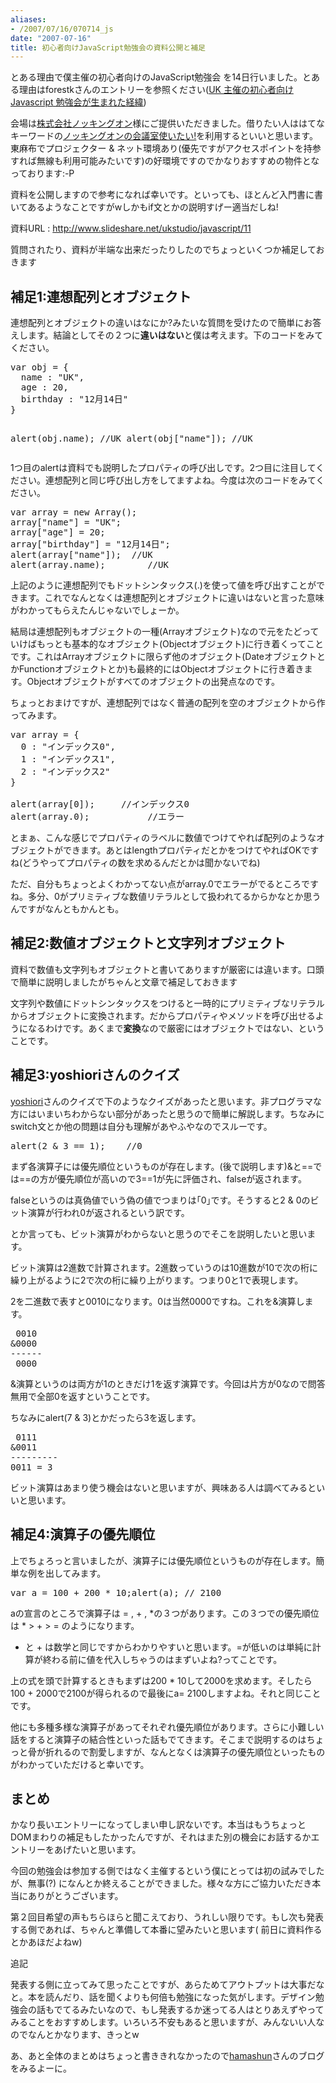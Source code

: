 ```yaml
---
aliases:
- /2007/07/16/070714_js
date: "2007-07-16"
title: 初心者向けJavaScript勉強会の資料公開と補足
---
```

とある理由で僕主催の初心者向けのJavaScript勉強会 を14日行いました。とある理由はforestkさんのエントリーを参照ください(<a href="http://blog.livedoor.jp/forestk/archives/50357381.html">UK 主催の初心者向け Javascript 勉強会が生まれた経緯</a>)

会場は<a href="http://www.knocking.co.jp/">株式会社ノッキングオン</a>様にご提供いただきました。借りたい人ははてなキーワードの<a href="http://d.hatena.ne.jp/keyword/%A5%CE%A5%C3%A5%AD%A5%F3%A5%B0%A5%AA%A5%F3%A4%CE%B2%F1%B5%C4%BC%BC%BB%C8%A4%A4%A4%BF%A4%A4%21">ノッキングオンの会議室使いたい!</a>を利用するといいと思います。東麻布でプロジェクター &amp; ネット環境あり(優先ですがアクセスポイントを持参すれば無線も利用可能みたいです)の好環境ですのでかなりおすすめの物件となっております:-P

資料を公開しますので参考になれば幸いです。といっても、ほとんど入門書に書いてあるようなことですがwしかもif文とかの説明すげー適当だしね!

資料URL : <a href="http://www.slideshare.net/ukstudio/javascript/11">http://www.slideshare.net/ukstudio/javascript/11</a>

質問されたり、資料が半端な出来だったりしたのでちょっといくつか補足しておきます
<h2>補足1:連想配列とオブジェクト</h2>
連想配列とオブジェクトの違いはなにか?みたいな質問を受けたので簡単にお答えします。結論としてその２つに<strong>違いはない</strong>と僕は考えます。下のコードをみてください。
<pre lang="javascript">
var obj = {
  name : "UK",
  age : 20,
  birthday : "12月14日"
}

alert(obj.name);       //UK
alert(obj["name"]); //UK</pre>
1つ目のalertは資料でも説明したプロパティの呼び出しです。2つ目に注目してください。連想配列と同じ呼び出し方をしてますよね。今度は次のコードをみてください。
<pre lang="javascript">
var array = new Array();
array["name"] = "UK";
array["age"] = 20;
array["birthday"] = "12月14日";
alert(array["name"]);  //UK
alert(array.name);        //UK</pre>
上記のように連想配列でもドットシンタックス(.)を使って値を呼び出すことができます。これでなんとなくは連想配列とオブジェクトに違いはないと言った意味がわかってもらえたんじゃないでしょーか。

結局は連想配列もオブジェクトの一種(Arrayオブジェクト)なので元をたどっていけばもっとも基本的なオブジェクト(Objectオブジェクト)に行き着くってことです。これはArrayオブジェクトに限らず他のオブジェクト(DateオブジェクトとかFunctionオブジェクトとか)も最終的にはObjectオブジェクトに行き着きます。Objectオブジェクトがすべてのオブジェクトの出発点なのです。

ちょっとおまけですが、連想配列ではなく普通の配列を空のオブジェクトから作ってみます。
<pre lang="javascript">
var array = {
  0 : "インデックス0",
  1 : "インデックス1",
  2 : "インデックス2"
}

alert(array[0]);     //インデックス0
alert(array.0);           //エラー</pre>
とまぁ、こんな感じでプロパティのラベルに数値でつけてやれば配列のようなオブジェクトができます。あとはlengthプロパティだとかをつけてやればOKですね(どうやってプロパティの数を求めるんだとかは聞かないでね)

ただ、自分もちょっとよくわかってない点がarray.0でエラーがでるところですね。多分、0がプリミティブな数値リテラルとして扱われてるからかなとか思うんですがなんともかんとも。
<h2>補足2:数値オブジェクトと文字列オブジェクト</h2>
資料で数値も文字列もオブジェクトと書いてありますが厳密には違います。口頭で簡単に説明しましたがちゃんと文章で補足しておきます

文字列や数値にドットシンタックスをつけると一時的にプリミティブなリテラルからオブジェクトに変換されます。だからプロパティやメソッドを呼び出せるようになるわけです。あくまで<strong>変換</strong>なので厳密にはオブジェクトではない、ということです。
<h2>補足3:yoshioriさんのクイズ</h2>
<a href="http://yoshiori.org/blog/">yoshiori</a>さんのクイズで下のようなクイズがあったと思います。非プログラマな方にはいまいちわからない部分があったと思うので簡単に解説します。ちなみにswitch文とか他の問題は自分も理解があやふやなのでスルーです。
<pre lang="javascript">
alert(2 &amp; 3 == 1);    //0</pre>
まず各演算子には優先順位というものが存在します。(後で説明します)&amp;と==では==の方が優先順位が高いので3==1が先に評価され、falseが返されます。

falseというのは真偽値でいう偽の値でつまりは｢0｣です。そうすると2 &amp; 0のビット演算が行われ0が返されるという訳です。

とか言っても、ビット演算がわからないと思うのでそこを説明したいと思います。

ビット演算は2進数で計算されます。2進数っていうのは10進数が10で次の桁に繰り上がるように2で次の桁に繰り上がります。つまり0と1で表現します。

2を二進数で表すと0010になります。0は当然0000ですね。これを&amp;演算します。
<pre>
 0010
&amp;0000
------
 0000</pre>
&amp;演算というのは両方が1のときだけ1を返す演算です。今回は片方が0なので問答無用で全部0を返すということです。

ちなみにalert(7 &amp; 3)とかだったら3を返します。
<pre>
 0111
&amp;0011
---------
0011 = 3</pre>
ビット演算はあまり使う機会はないと思いますが、興味ある人は調べてみるといいと思います。
<h2>補足4:演算子の優先順位</h2>
上でちょろっと言いましたが、演算子には優先順位というものが存在します。簡単な例を出してみます。
<pre lang="javascript">
var a = 100 + 200 * 10;alert(a); // 2100</pre>
aの宣言のところで演算子は = , + , *の３つがあります。この３つでの優先順位は * &gt; + &gt; = のようになります。

* と + は数学と同じですからわかりやすいと思います。=が低いのは単純に計算が終わる前に値を代入しちゃうのはまずいよね?ってことです。

上の式を頭で計算するときもまずは200 * 10して2000を求めます。そしたら100  + 2000で2100が得られるので最後にa= 2100しますよね。それと同じことです。

他にも多種多様な演算子があってそれぞれ優先順位があります。さらに小難しい話をすると演算子の結合性といった話もでてきます。そこまで説明するのはちょっと骨が折れるので割愛しますが、なんとなくは演算子の優先順位といったものがわかっていただけると幸いです。
<h2>まとめ</h2>
かなり長いエントリーになってしまい申し訳ないです。本当はもうちょっとDOMまわりの補足もしたかったんですが、それはまた別の機会にお話するかエントリーをあげたいと思います。

今回の勉強会は参加する側ではなく主催するという僕にとっては初の試みでしたが、無事(?) になんとか終えることができました。様々な方にご協力いただき本当にありがとうございます。

第２回目希望の声もちらほらと聞こえており、うれしい限りです。もし次も発表する側であれば、ちゃんと準備して本番に望みたいと思います( 前日に資料作るとかあほだよねw)

追記

発表する側に立ってみて思ったことですが、あらためてアウトプットは大事だなと。本を読んだり、話を聞くよりも何倍も勉強になった気がします。デザイン勉強会の話もでてるみたいなので、もし発表するか迷ってる人はとりあえずやってみることをおすすめします。いろいろ不安もあると思いますが、みんないい人なのでなんとかなります、きっとw

あ、あと全体のまとめはちょっと書ききれなかったので<a href="http://www.hamashun.com/blog/2007/07/javascript.html">hamashun</a>さんのブログをみるよーに。